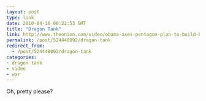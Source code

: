 ```yaml
---
layout: post
type: link
date: 2010-04-16 00:22:53 GMT
title: "Dragon Tank"
link: http://www.theonion.com/video/obama-axes-pentagon-plan-to-build-billion-dollar-t,14351/
permalink: /post/524448092/dragon-tank
redirect_from: 
  - /post/524448092/dragon-tank
categories:
- dragon tank
- video
- war
---
```

Oh, pretty please?